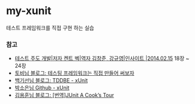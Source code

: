 # my-xunit

테스트 프레임워크를 직접 구현 하는 실습



### 참고

- [테스트 주도 개발|저자 켄트 벡|역자 김창준, 강규영|인사이트 |2014.02.15](http://book.naver.com/bookdb/book_detail.nhn?bid=7443642) 18장 ~ 24장
- [토비님 블로그: 테스팅 프레임워크는 직접 만들어 써보자](http://toby.epril.com/?p=424)
- [백기선님 블로그:  TDDBE - xUnit](http://whiteship.tistory.com/1866)
- [박소은님 Github - xUnit](https://github.com/skyhills13/xUnit/)
- [김용훈님 블로그: [번역]JUnit A Cook’s Tour](https://bluepoet.me/2016/12/03/번역junit-a-cooks-tour/)